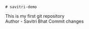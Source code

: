                                                                                                                                      # savitri-demo
This is my first git repository                                                             
Author - Savitri Bhat
Commit changes
